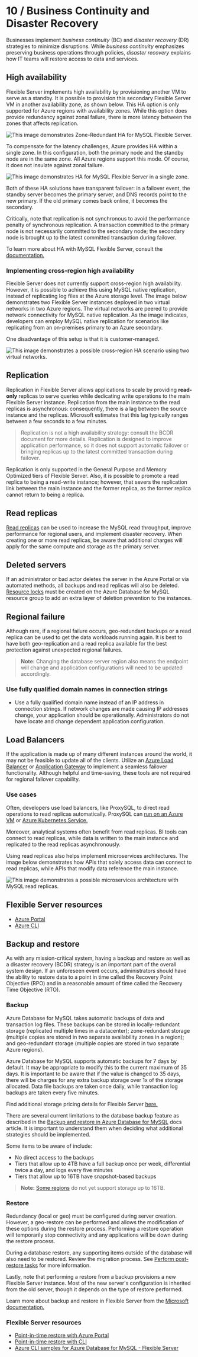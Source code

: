 # 10 / Business Continuity and Disaster Recovery

Businesses implement *business continuity* (BC) and *disaster recovery* (DR) strategies to minimize disruptions. While *business continuity* emphasizes preserving business operations through policies, *disaster recovery* explains how IT teams will restore access to data and services.

## High availability

Flexible Server implements high availability by provisioning another VM to serve as a standby. It is possible to provision this secondary Flexible Server VM in another availability zone, as shown below. This HA option is only supported for Azure regions with availability zones. While this option does provide redundancy against zonal failure, there is more latency between the zones that affects replication.

![This image demonstrates Zone-Redundant HA for MySQL Flexible Server.](media/1-flexible-server-overview-zone-redundant-ha.png "Zone-Redundant HA")

To compensate for the latency challenges, Azure provides HA within a single zone. In this configuration, both the primary node and the standby node are in the same zone. All Azure regions support this mode. Of course, it does not insulate against zonal failure.

![This image demonstrates HA for MySQL Flexible Server in a single zone.](./media/flexible-server-overview-same-zone-ha.png "HA in a single zone")

Both of these HA solutions have transparent failover: in a failover event, the standby server becomes the primary server, and DNS records point to the new primary. If the old primary comes back online, it becomes the secondary.

Critically, note that replication is not synchronous to avoid the performance penalty of synchronous replication. A transaction committed to the primary node is not necessarily committed to the secondary node; the secondary node is brought up to the latest committed transaction during failover.

To learn more about HA with MySQL Flexible Server, consult the [documentation.](https://docs.microsoft.com/azure/mysql/flexible-server/concepts-high-availability)

### Implementing cross-region high availability

Flexible Server does not currently support cross-region high availability. However, it is possible to achieve this using MySQL native replication, instead of replicating log files at the Azure storage level. The image below demonstrates two Flexible Server instances deployed in two virtual networks in two Azure regions. The virtual networks are peered to provide network connectivity for MySQL native replication. As the image indicates, developers can employ MySQL native replication for scenarios like replicating from an on-premises primary to an Azure secondary.

One disadvantage of this setup is that it is customer-managed.

![This image demonstrates a possible cross-region HA scenario using two virtual networks.](./media/cross-region-ha.png "Cross-region HA scenario")

## Replication

Replication in Flexible Server allows applications to scale by providing **read-only** replicas to serve queries while dedicating write operations to the main Flexible Server instance. Replication from the main instance to the read replicas is asynchronous: consequently, there is a lag between the source instance and the replicas. Microsoft estimates that this lag typically ranges between a few seconds to a few minutes.

> Replication is not a high availability strategy: consult the BCDR document for more details. Replication is designed to improve application performance, so it does not support automatic failover or bringing replicas up to the latest committed transaction during failover.

Replication is only supported in the General Purpose and Memory Optimized tiers of Flexible Server. Also, it is possible to promote a read replica to being a read-write instance; however, that severs the replication link between the main instance and the former replica, as the former replica cannot return to being a replica.

## Read replicas

[Read replicas](https://docs.microsoft.com/azure/mysql/concepts-read-replicas) can be used to increase the MySQL read throughput, improve performance for regional users, and implement disaster recovery. When creating one or more read replicas, be aware that additional charges will apply for the same compute and storage as the primary server.

## Deleted servers

If an administrator or bad actor deletes the server in the Azure Portal or via automated methods, all backups and read replicas will also be deleted. [Resource locks](https://docs.microsoft.com/azure/azure-resource-manager/management/lock-resources) must be created on the Azure Database for MySQL resource group to add an extra layer of deletion prevention to the instances.

## Regional failure

Although rare, if a regional failure occurs, geo-redundant backups or a read replica can be used to get the data workloads running again. It is best to have both geo-replication and a read replica available for the best protection against unexpected regional failures.

> **Note:** Changing the database server region also means the endpoint will change and application configurations will need to be updated accordingly.

### Use fully qualified domain names in connection strings

- Use a fully qualified domain name instead of an IP address in connection strings. If network changes are made causing IP addresses change, your application should be operationally. Administrators do not have locate and change dependent application configuration.

## Load Balancers

If the application is made up of many different instances around the world, it may not be feasible to update all of the clients. Utilize an [Azure Load Balancer](https://docs.microsoft.com/azure/load-balancer/load-balancer-overview) or [Application Gateway](https://docs.microsoft.com/azure/application-gateway/overview) to implement a seamless failover functionality. Although helpful and time-saving, these tools are not required for regional failover capability.

### Use cases

Often, developers use load balancers, like ProxySQL, to direct read operations to read replicas automatically. ProxySQL can [run on an Azure VM](https://techcommunity.microsoft.com/t5/azure-database-for-mysql-blog/load-balance-read-replicas-using-proxysql-in-azure-database-for/ba-p/880042) or [Azure Kubernetes Service.](https://techcommunity.microsoft.com/t5/azure-database-for-mysql-blog/deploy-proxysql-as-a-service-on-kubernetes-using-azure-database/ba-p/1105959)

Moreover, analytical systems often benefit from read replicas. BI tools can connect to read replicas, while data is written to the main instance and replicated to the read replicas asynchronously.

Using read replicas also helps implement microservices architectures. The image below demonstrates how APIs that solely access data can connect to read replicas, while APIs that modify data reference the main instance.

![This image demonstrates a possible microservices architecture with MySQL read replicas.](./media/microservices-with-replication.png "Possible microservices architecture")

## Flexible Server resources

- [Azure Portal](https://docs.microsoft.com/azure/mysql/flexible-server/how-to-read-replicas-portal)
- [Azure CLI](https://docs.microsoft.com/azure/mysql/flexible-server/how-to-read-replicas-cli)

## Backup and restore

As with any mission-critical system, having a backup and restore as well as a disaster recovery (BCDR) strategy is an important part of the overall system design. If an unforeseen event occurs, administrators should have the ability to restore data to a point in time called the Recovery Point Objective (RPO) and in a reasonable amount of time called the Recovery Time Objective (RTO).

### Backup

Azure Database for MySQL takes automatic backups of data and transaction log files. These backups can be stored in locally-redundant storage (replicated multiple times in a datacenter); zone-redundant storage (multiple copies are stored in two separate availability zones in a region); and geo-redundant storage (multiple copies are stored in two separate Azure regions).

Azure Database for MySQL supports automatic backups for 7 days by default. It may be appropriate to modify this to the current maximum of 35 days. It is important to be aware that if the value is changed to 35 days, there will be charges for any extra backup storage over 1x of the storage allocated. Data file backups are taken once daily, while transaction log backups are taken every five minutes.

Find additional storage pricing details for Flexible Server [here.](https://azure.microsoft.com/pricing/details/mysql/flexible-server/)

There are several current limitations to the database backup feature as described in the [Backup and restore in Azure Database for MySQL](https://docs.microsoft.com/azure/mysql/concepts-backup) docs article. It is important to understand them when deciding what additional strategies should be implemented.

Some items to be aware of include:

- No direct access to the backups
- Tiers that allow up to 4TB have a full backup once per week, differential twice a day, and logs every five minutes
- Tiers that allow up to 16TB have snapshot-based backups

> **Note:** [Some regions](https://docs.microsoft.com/azure/mysql/concepts-pricing-tiers#storage) do not yet support storage up to 16TB.

### Restore

Redundancy (local or geo) must be configured during server creation. However, a geo-restore can be performed and allows the modification of these options during the restore process. Performing a restore operation will temporarily stop connectivity and any applications will be down during the restore process.

During a database restore, any supporting items outside of the database will also need to be restored.  Review the migration process. See [Perform post-restore tasks](https://docs.microsoft.com/azure/mysql/concepts-backup#perform-post-restore-tasks) for more information.

Lastly, note that performing a restore from a backup provisions a new Flexible Server instance. Most of the new server's configuration is inherited from the old server, though it depends on the type of restore performed.

Learn more about backup and restore in Flexible Server from the [Microsoft documentation.](https://docs.microsoft.com/azure/mysql/flexible-server/concepts-backup-restore)

### Flexible Server resources

- [Point-in-time restore with Azure Portal](https://docs.microsoft.com/azure/mysql/flexible-server/how-to-restore-server-portal)
- [Point-in-time restore with CLI](https://docs.microsoft.com/azure/mysql/flexible-server/how-to-restore-server-cli)
- [Azure CLI samples for Azure Database for MySQL - Flexible Server](https://docs.microsoft.com/azure/mysql/flexible-server/sample-scripts-azure-cli)
